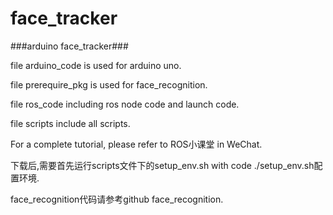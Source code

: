# face_tracker
###arduino face_tracker###

file arduino_code is used for arduino uno.

file prerequire_pkg is used for face_recognition.

file ros_code including ros node code and launch code.

file scripts include all scripts. 

For a complete tutorial, please refer to ROS小课堂 in WeChat.

下载后,需要首先运行scripts文件下的setup_env.sh with code ./setup_env.sh配置环境.

face_recognition代码请参考github face_recognition.
